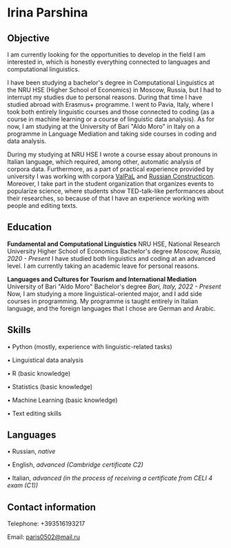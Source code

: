 # Irina Parshina

## Objective

I am currently looking for the opportunities to develop in the field I am interested in, which is honestly everything connected to languages and computational linguistics.

I have been studying a bachelor's degree in Computational Linguistics at the NRU HSE (Higher School of Economics) in Moscow, Russia, but I had to interrupt my studies due to personal reasons. During that time I have studied abroad with Erasmus+ programme. I went to Pavia, Italy, where I took both entirely linguistic courses and those connected to coding (as a course in machine learning or a course of linguistic data analysis).
As for now, I am studying at the University of Bari "Aldo Moro" in Italy on a programme in Language Mediation and taking side courses in coding and data analysis.

During my studying at NRU HSE I wrote a course essay about pronouns in Italian language, which required, among other, automatic analysis of corpora data. Furthermore, as a part of practical experience provided by university I was working with corpora [ValPaL](https://valpal.info/contributions/russ1263#tverbs) and [Russian Constructicon](https://constructicon.github.io/russian/about/).
Moreover, I take part in the student organization that organizes events to popularize science, where students show TED-talk-like performances about their researches, so because of that I have an experience working with people and editing texts.

## Education

**Fundamental and Computational Linguistics**
NRU HSE, National Research University Higher School of Economics
Bachelor's degree
*Moscow, Russia, 2020 - Present*
I have studied both linguistics and coding at an advanced level. I am currently taking an academic leave for personal reasons.
            
**Languages and Cultures for Tourism and International Mediation**
University of Bari "Aldo Moro"
Bachelor's degree
*Bari, Italy, 2022 - Present*
Now, I am studying a more linguistical-oriented major, and I add side courses in programming. My programme is taught entirely in Italian language, and the foreign languages that I chose are German and Arabic.

## Skills

• Python (mostly, experience with linguistic-related tasks)
            
• Linguistical data analysis
            
• R (basic knowledge)
            
• Statistics (basic knowledge)
            
• Machine Learning (basic knowledge)
            
• Text editing skills

## Languages

• Russian, *native*
            
• English, *advanced (Cambridge certificate C2)*
            
• Italian, *advanced (in the process of receiving a certificate from CELI 4 exam (C1))*

## Contact information

Telephone: +393516193217 

Email: paris0502@mail.ru 
